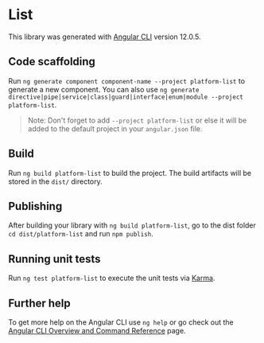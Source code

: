 # List

This library was generated with [Angular CLI](https://github.com/angular/angular-cli) version 12.0.5.

## Code scaffolding

Run `ng generate component component-name --project platform-list` to generate a new component. You can also use `ng generate directive|pipe|service|class|guard|interface|enum|module --project platform-list`.
> Note: Don't forget to add `--project platform-list` or else it will be added to the default project in your `angular.json` file. 

## Build

Run `ng build platform-list` to build the project. The build artifacts will be stored in the `dist/` directory.

## Publishing

After building your library with `ng build platform-list`, go to the dist folder `cd dist/platform-list` and run `npm publish`.

## Running unit tests

Run `ng test platform-list` to execute the unit tests via [Karma](https://karma-runner.github.io).

## Further help

To get more help on the Angular CLI use `ng help` or go check out the [Angular CLI Overview and Command Reference](https://angular.io/cli) page.
